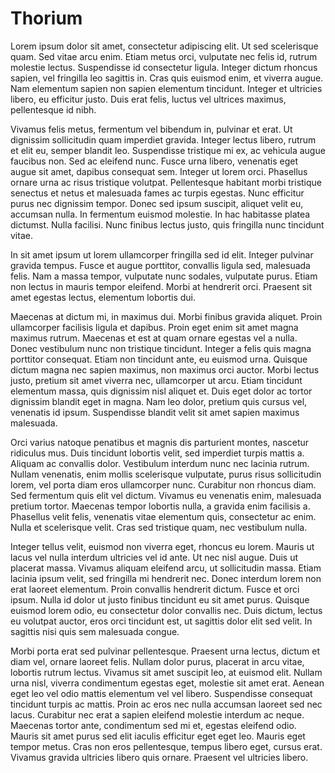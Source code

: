 Thorium
===============

Lorem ipsum dolor sit amet, consectetur adipiscing elit. Ut sed scelerisque quam. Sed vitae arcu enim. Etiam metus orci, vulputate nec felis id, rutrum molestie lectus. Suspendisse id consectetur ligula. Integer dictum rhoncus sapien, vel fringilla leo sagittis in. Cras quis euismod enim, et viverra augue. Nam elementum sapien non sapien elementum tincidunt. Integer et ultricies libero, eu efficitur justo. Duis erat felis, luctus vel ultrices maximus, pellentesque id nibh.

Vivamus felis metus, fermentum vel bibendum in, pulvinar et erat. Ut dignissim sollicitudin quam imperdiet gravida. Integer lectus libero, rutrum et elit eu, semper blandit leo. Suspendisse tristique mi ex, ac vehicula augue faucibus non. Sed ac eleifend nunc. Fusce urna libero, venenatis eget augue sit amet, dapibus consequat sem. Integer ut lorem orci. Phasellus ornare urna ac risus tristique volutpat. Pellentesque habitant morbi tristique senectus et netus et malesuada fames ac turpis egestas. Nunc efficitur purus nec dignissim tempor. Donec sed ipsum suscipit, aliquet velit eu, accumsan nulla. In fermentum euismod molestie. In hac habitasse platea dictumst. Nulla facilisi. Nunc finibus lectus justo, quis fringilla nunc tincidunt vitae.

In sit amet ipsum ut lorem ullamcorper fringilla sed id elit. Integer pulvinar gravida tempus. Fusce et augue porttitor, convallis ligula sed, malesuada felis. Nam a massa tempor, vulputate nunc sodales, vulputate purus. Etiam non lectus in mauris tempor eleifend. Morbi at hendrerit orci. Praesent sit amet egestas lectus, elementum lobortis dui.

Maecenas at dictum mi, in maximus dui. Morbi finibus gravida aliquet. Proin ullamcorper facilisis ligula et dapibus. Proin eget enim sit amet magna maximus rutrum. Maecenas et est at quam ornare egestas vel a nulla. Donec vestibulum nunc non tristique tincidunt. Integer a felis quis magna porttitor consequat. Etiam non tincidunt ante, eu euismod urna. Quisque dictum magna nec sapien maximus, non maximus orci auctor. Morbi lectus justo, pretium sit amet viverra nec, ullamcorper ut arcu. Etiam tincidunt elementum massa, quis dignissim nisl aliquet et. Duis eget dolor ac tortor dignissim blandit eget in magna. Nam leo dolor, pretium quis cursus vel, venenatis id ipsum. Suspendisse blandit velit sit amet sapien maximus malesuada.

Orci varius natoque penatibus et magnis dis parturient montes, nascetur ridiculus mus. Duis tincidunt lobortis velit, sed imperdiet turpis mattis a. Aliquam ac convallis dolor. Vestibulum interdum nunc nec lacinia rutrum. Nullam venenatis, enim mollis scelerisque vulputate, purus risus sollicitudin lorem, vel porta diam eros ullamcorper nunc. Curabitur non rhoncus diam. Sed fermentum quis elit vel dictum. Vivamus eu venenatis enim, malesuada pretium tortor. Maecenas tempor lobortis nulla, a gravida enim facilisis a. Phasellus velit felis, venenatis vitae elementum quis, consectetur ac enim. Nulla et scelerisque velit. Cras sed tristique quam, nec vestibulum nulla.

Integer tellus velit, euismod non viverra eget, rhoncus eu lorem. Mauris ut lacus vel nulla interdum ultricies vel id ante. Ut nec nisl augue. Duis ut placerat massa. Vivamus aliquam eleifend arcu, ut sollicitudin massa. Etiam lacinia ipsum velit, sed fringilla mi hendrerit nec. Donec interdum lorem non erat laoreet elementum. Proin convallis hendrerit dictum. Fusce et orci ipsum. Nulla id dolor ut justo finibus tincidunt eu sit amet purus. Quisque euismod lorem odio, eu consectetur dolor convallis nec. Duis dictum, lectus eu volutpat auctor, eros orci tincidunt est, ut sagittis dolor elit sed velit. In sagittis nisi quis sem malesuada congue.

Morbi porta erat sed pulvinar pellentesque. Praesent urna lectus, dictum et diam vel, ornare laoreet felis. Nullam dolor purus, placerat in arcu vitae, lobortis rutrum lectus. Vivamus sit amet suscipit leo, at euismod elit. Nullam urna nisl, viverra condimentum egestas eget, molestie sit amet erat. Aenean eget leo vel odio mattis elementum vel vel libero. Suspendisse consequat tincidunt turpis ac mattis. Proin ac eros nec nulla accumsan laoreet sed nec lacus. Curabitur nec erat a sapien eleifend molestie interdum ac neque. Maecenas tortor ante, condimentum sed mi et, egestas eleifend odio. Mauris sit amet purus sed elit iaculis efficitur eget eget leo. Mauris eget tempor metus. Cras non eros pellentesque, tempus libero eget, cursus erat. Vivamus gravida ultricies libero quis ornare. Praesent vel ultricies libero.